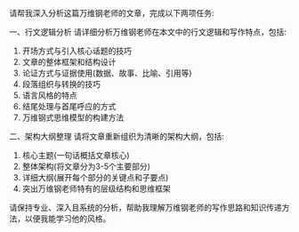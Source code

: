 请帮我深入分析这篇万维钢老师的文章，完成以下两项任务:

一、行文逻辑分析
请详细分析万维钢老师在本文中的行文逻辑和写作特点，包括:
1. 开场方式与引入核心话题的技巧
2. 文章的整体框架和结构设计
3. 论证方式与证据使用(数据、故事、比喻、引用等)
4. 段落组织与转换的技巧
5. 语言风格的特点
6. 结尾处理与首尾呼应的方式
7. 万维钢式思维模型的构建方法

二、架构大纲整理
请将文章重新组织为清晰的架构大纲，包括:
1. 核心主题(一句话概括文章核心)
2. 整体架构(将文章分为3-5个主要部分)
3. 详细大纲(展开每个部分的关键点和子要点)
4. 突出万维钢老师特有的层级结构和思维框架

请保持专业、深入且系统的分析，帮助我理解万维钢老师的写作思路和知识传递方法，以便我能学习他的风格。